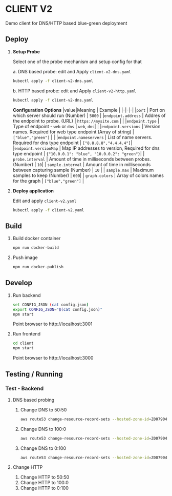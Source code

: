 # CLIENT V2

Demo client for DNS/HTTP based blue-green deployment

## Deploy

1. **Setup Probe**

    Select one of the probe mechanism and setup config for that

    a. DNS based probe: edit and Apply `client-v2-dns.yaml`

      ```bash
      kubectl apply -f client-v2-dns.yaml
      ```



    b. HTTP based probe: edit and Apply `client-v2-http.yaml`

      ```bash
      kubectl apply -f client-v2-dns.yaml
      ```

    **Configuration Options**
    |value|Meaning | Example |
    |-|-|-|
    |`port` | Port on which server should run (Number) | `5000` |
    |`endpoint.address` | Addres of the endpoint to probe. (URL) | `https://mysite.com` | |
    |`endpoint.type` | Type of endpoint - `web` or `dns` | `web`, `dns`| |
    |`endpoint.versions` | Version names. Required for web type endpoint (Array of string) | `["blue","green"]` | |
    |`endpoint.nameservers` | List of name servers. Required for dns type endpoint | `["8.8.8.8","4.4.4.4"]`|
    |`endpoint.versionMap` | Map IP addresses to version, Required for dns type endpoint | `{"10.0.0.1": "blue", "10.0.0.2": "green"}`|
    | `probe.interval` | Amount of time in milliseconds between probes. (Number) | `10`|
    | `sample.interval` | Amount of time in milliseconds between capturing sample (Number) | `10` |
    | `sample.max` | Maximum samples to keep (Number) | `600`|
    | `graph.colors` | Array of colors names for the graph | `["blue","green"]` |

1. **Deploy application**

    Edit and apply `client-v2.yaml`

    ```bash
    kubectl apply -f client-v2.yaml
    ```

## Build

1. Build docker container

    ```bash
    npm run docker-build
    ```

1. Push image

    ```bash
    npm run docker-publish
    ```

## Develop

1. Run backend

    ```bash
    set CONFIG_JSON (cat config.json)
    export CONFIG_JSON="$(cat config.json)"
    npm start
    ```

    Point browser to http://localhost:3001

1. Run frontend

    ```bash
    cd client
    npm start
    ```

    Point browser to http://localhost:3000

## Testing / Running

### Test - Backend

1. DNS based probing
    1. Change DNS to 50:50

        ```bash
        aws route53 change-resource-record-sets --hosted-zone-id=Z00790433JF8Q9KA66EHM  --change-batch file://test/dns0.json
        ```

    1. Change DNS to 100:0

        ```bash
        aws route53 change-resource-record-sets --hosted-zone-id=Z00790433JF8Q9KA66EHM  --change-batch file://test/dns1.json
        ```

    1. Change DNS to 0:100

        ```bash
        aws route53 change-resource-record-sets --hosted-zone-id=Z00790433JF8Q9KA66EHM  --change-batch file://test/dns2.json
        ```

1. Change HTTP

    1. Change HTTP to 50:50
    1. Change HTTP to 100:0
    1. Change HTTP to 0:100
